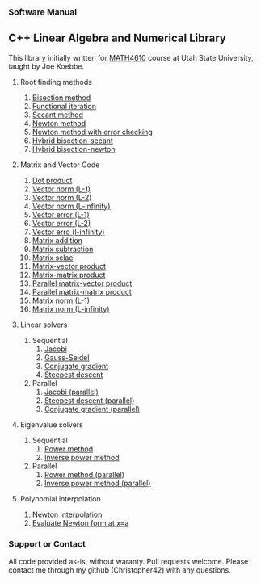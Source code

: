 ### Software Manual
## C++ Linear Algebra and Numerical Library

This library initially written for [MATH4610](https://jvkoebbe.github.io/math4610/main) course at Utah State University, taught by Joe Koebbe.

1. Root finding methods
    1. [Bisection method](https://christopher42.github.io/computational-mathematics/rootFinding/bisection)
    2. [Functional iteration](https://christopher42.github.io/computational-mathematics/rootFinding/functional_iteration)
    3. [Secant method](https://christopher42.github.io/computational-mathematics/rootFinding/secant)
    4. [Newton method](https://christopher42.github.io/computational-mathematics/rootFinding/fastNewton)
    5. [Newton method with error checking](https://christopher42.github.io/computational-mathematics/rootFinding/safeNewton)
    6. [Hybrid bisection-secant](https://christopher42.github.io/computational-mathematics/rootFinding/bisection_secant)
    7. [Hybrid bisection-newton](https://christopher42.github.io/computational-mathematics/rootFinding/bisection_newton)
2. Matrix and Vector Code
    1. [Dot product](https://christopher42.github.io/computational-mathematics/linearAlgebra/dotProduct)
    2. [Vector norm (L-1)](https://christopher42.github.io/computational-mathematics/linearAlgebra/vectorNormL1)
    3. [Vector norm (L-2)](https://christopher42.github.io/computational-mathematics/linearAlgebra/vectorNormL2)
    4. [Vector norm (L-infinity)](https://christopher42.github.io/computational-mathematics/linearAlgebra/vectorNormLInf)
    5. [Vector error (L-1)](https://christopher42.github.io/computational-mathematics/linearAlgebra/vectorErrorL1)
    6. [Vector error (L-2)](https://christopher42.github.io/computational-mathematics/linearAlgebra/vectorErrorL2)
    7. [Vector erro (l-infinity)](https://christopher42.github.io/computational-mathematics/linearAlgebra/vectorErrorLInf)
    8. [Matrix addition](https://christopher42.github.io/computational-mathematics/linearAlgebra/matrixAdd)
    9. [Matrix subtraction](https://christopher42.github.io/computational-mathematics/linearAlgebra/matrixSub)
    10. [Matrix sclae](https://christopher42.github.io/computational-mathematics/linearAlgebra/matrixScale)
    11. [Matrix-vector product](https://christopher42.github.io/computational-mathematics/linearAlgebra/matrixVectorProduct)
    12. [Matrix-matrix product](https://christopher42.github.io/computational-mathematics/linearAlgebra/matrixMatrixProduct)
    13. [Parallel matrix-vector product](https://christopher42.github.io/computational-mathematics/linearAlgebra/parallelMatrixVectorProduct)
    14. [Parallel matrix-matrix product](https://christopher42.github.io/computational-mathematics/linearAlgebra/parallelMatrixMatrixProduct)
    15. [Matrix norm (L-1)](https://christopher42.github.io/computational-mathematics/linearAlgebra/matrixNormL1)
    16. [Matrix norm (L-infinity)](https://christopher42.github.io/computational-mathematics/linearAlgebra/matrixNormLInf)
3. Linear solvers
    1. Sequential
        1. [Jacobi](https://christopher42.github.io/computational-mathematics/iterativeSolvers/jacobi)
        2. [Gauss-Seidel](https://christopher42.github.io/computational-mathematics/iterativeSolvers/gaussSeidel)
        3. [Conjugate gradient](https://christopher42.github.io/computational-mathematics/iterativeSolvers/conjugateGradient)
        4. [Steepest descent](https://christopher42.github.io/computational-mathematics/iterativeSolvers/steepestDescent)
    2. Parallel
        1. [Jacobi (parallel)](https://christopher42.github.io/computational-mathematics/iterativeSolvers/parallelJacobi)
        2. [Steepest descent (parallel)](https://christopher42.github.io/computational-mathematics/iterativeSolvers/parallelSteepestDescent)
        3. [Conjugate gradient (parallel)](https://christopher42.github.io/computational-mathematics/iterativeSolvers/parallelCinjugateGradient)

4. Eigenvalue solvers
    1. Sequential
        1. [Power method](https://christopher42.github.io/computational-mathematics/iterativeSolvers/powerMethod)
        2. [Inverse power method](https://christopher42.github.io/computational-mathematics/iterativeSolvers/inversePowerMethod)
    2. Parallel
        1. [Power method (parallel)](https://christopher42.github.io/computational-mathematics/iterativeSolvers/parallelPowerMethod)
        2. [Inverse power method (parallel)](https://christopher42.github.io/computational-mathematics/iterativeSolvers/parallelInversePowerMethod)

5. Polynomial interpolation
    1. [Newton interpolation](https://christopher42.github.io/computational-mathematics/interpolation/newtonInterpolation)
    2. [Evaluate Newton form at x=a](https://christopher42.github.io/computational-mathematics/interpolation/evaluateNewtonForm)


### Support or Contact

All code provided as-is, without waranty. Pull requests welcome. Please contact me through my github (Christopher42) with any questions.
